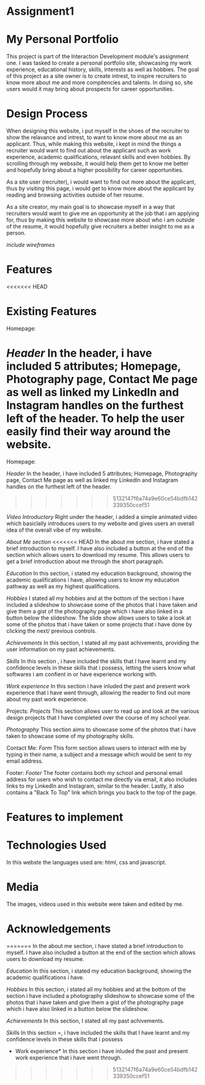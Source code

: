 # Assignment1

# My Personal Portfolio
This project is part of the Interaction Development module's assignment one. I was tasked to create a personal portfolio site, showcasing my work experience, educational history, skills, interests as well as hobbies. 
The goal of this project as a site owner is to create intrest, to inspire recruiters to know more about me and more compitencies and talents. In doing so, site users would it may bring about prospects for career opportunities. 


# Design Process
When designing this website, i put myself in the shoes of the recruiter to show the relavance and intrest, to want to know more about me as an applicant. Thus, while making this website, i kept in mind the things a recruiter would want to find out about the applicant such as work experience, academic qualifications, relavant skills and even hobbies. By scrolling through my webssite, it would help them get to know me better and hopefully bring about a higher possibility for career opportunities. 

As a site user (recruiter), i would want to find out more about the applicant, thus by visiting this page, i would get to know more about the applicant by reading and browsing activities outside of her resume. 

As a site creator, my main goal is to showcase myself in a way that recruiters would want to give me an opportunity at the job that i am applying for, thus by making this website to showcase more about who i am outside of the resume, it would hopefully give recruiters a better insight to me as a person. 

*include wireframes* 
# Features
<<<<<<< HEAD

# Existing Features
Homepage: 

*Header* 
In the header, i have included 5 attributes; Homepage, Photography page, Contact Me page as well as linked my LinkedIn and Instagram handles on the furthest left of the header. To help the user easily find their way around the website. 
=======
Homepage: 

*Header* 
In the header, i have included 5 attributes; Homepage, Photography page, Contact Me page as well as linked my LinkedIn and Instagram handles on the furthest left of the header. 
>>>>>>> 5132147f6a74a9e60ce54bdfb142339350ccef51

*Video Introductory* 
Right under the header, i added a simple animated video which basiclally introduces users to my website and gives users an overall idea of the overall vibe of my website. 

*About Me section* 
<<<<<<< HEAD
In the about me section, i have stated a brief introduction to myself. I have also included a button at the end of the section which allows users to download my resume. This allows users to get a brief introduction about me through the short paragraph. 

*Education* 
In this section, i stated my education background, showing the academic qualifications i have, allowing users to know my education pathway as well as my highest qualifications. 

*Hobbies* 
I stated all my hobbies and at the bottom of the section i have included a slideshow to showcase some of the photos that i have taken and give them a gist of the photography page which i have also linked in a button below the slideshow. The slide show allows users to take a look at some of the photos that i have taken or some projects that i have done by clicking the next/ previous controls. 

*Achievements* 
In this section, I stated all my past achivements, providing the user information on my past achievements. 

*Skills* 
In this section , i have included the skills that I have learnt and my confidence levels in these skills that i possess, letting the users know what softwares i am confient in or have experience working with. 

*Work experience* 
In this section i have inluded the past and present work experience that i have went through, allowing the reader to find out more about my past work experience. 

Projects:
*Projects* 
This section allows user to read up and look at the various design projects that I have completed over the course of my school year. 

*Photography*
This section aims to showcase some of the photos that i have taken to showcase some of my photography skills. 

Contact Me:
*Form* 
This form section allows users to interact with me by typing in their name, a subject and a message which would be sent to my email address. 

Footer:
*Footer* 
The footer contains both my school and personal email address for users who wish to contact me directly via email, it also includes links to my LinkedIn and Instagram, similar to the header. Lastly, it also contains a "Back To Top" link which brings you back to the top of the page. 

# Features to implement

# Technologies Used
In this webste the languages used are:
html, css and javascript. 



# Media
The images, videos used in this website were taken and edited by me. 

# Acknowledgements
=======
In the about me section, i have stated a brief introduction to myself. I have also included a button at the end of the section which allows users to download my resume. 

*Education* 
In this section, i stated my education background, showing the academic qualifications i have. 

*Hobbies* 
In this section, i stated all my hobbies and at the bottom of the section i have included a photography slideshow to showcase some of the photos that i have taken and give them a gist of the photography page which i have also linked in a button below the slideshow. 

*Achievements* 
In this section, I stated all my past achivements. 

*Skills* 
In this section =, i have included the skills that I have learnt and my confidence levels in these skills that i possess 

* Work experience* 
In this section i have inluded the past and present work experience that i have went through. 
>>>>>>> 5132147f6a74a9e60ce54bdfb142339350ccef51
